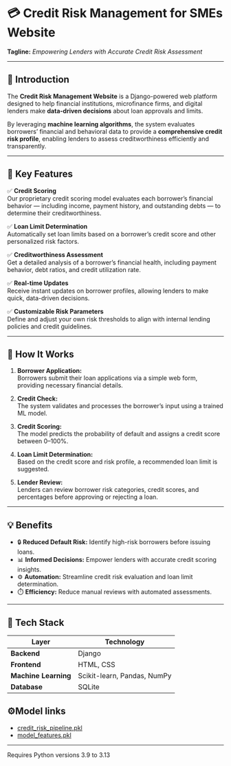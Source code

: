 # 💳 Credit Risk Management for SMEs Website  
**Tagline:** _Empowering Lenders with Accurate Credit Risk Assessment_  

---

## 🧠 Introduction  

The **Credit Risk Management Website** is a Django-powered web platform designed to help financial institutions, microfinance firms, and digital lenders make **data-driven decisions** about loan approvals and limits.  

By leveraging **machine learning algorithms**, the system evaluates borrowers’ financial and behavioral data to provide a **comprehensive credit risk profile**, enabling lenders to assess creditworthiness efficiently and transparently.

---

## 🚀 Key Features  

✅ **Credit Scoring**  
Our proprietary credit scoring model evaluates each borrower’s financial behavior — including income, payment history, and outstanding debts — to determine their creditworthiness.  

✅ **Loan Limit Determination**  
Automatically set loan limits based on a borrower’s credit score and other personalized risk factors.  

✅ **Creditworthiness Assessment**  
Get a detailed analysis of a borrower’s financial health, including payment behavior, debt ratios, and credit utilization rate.  

✅ **Real-time Updates**  
Receive instant updates on borrower profiles, allowing lenders to make quick, data-driven decisions.  

✅ **Customizable Risk Parameters**  
Define and adjust your own risk thresholds to align with internal lending policies and credit guidelines.  

---

## 🧩 How It Works  

1. **Borrower Application:**  
   Borrowers submit their loan applications via a simple web form, providing necessary financial details.  

2. **Credit Check:**  
   The system validates and processes the borrower’s input using a trained ML model.  

3. **Credit Scoring:**  
   The model predicts the probability of default and assigns a credit score between 0–100%.  

4. **Loan Limit Determination:**  
   Based on the credit score and risk profile, a recommended loan limit is suggested.  

5. **Lender Review:**  
   Lenders can review borrower risk categories, credit scores, and percentages before approving or rejecting a loan.  

---

## 💡 Benefits  

- 🔒 **Reduced Default Risk:** Identify high-risk borrowers before issuing loans.  
- 📊 **Informed Decisions:** Empower lenders with accurate credit scoring insights.  
- ⚙️ **Automation:** Streamline credit risk evaluation and loan limit determination.  
- ⏱️ **Efficiency:** Reduce manual reviews with automated assessments.  

---

## 🧰 Tech Stack  

| Layer | Technology |
|-------|-------------|
| **Backend** | Django |
| **Frontend** | HTML, CSS |
| **Machine Learning** | Scikit-learn, Pandas, NumPy |
| **Database** | SQLite|

## ⚙️Model links

- [credit_risk_pipeline.pkl](https://drive.google.com/file/d/1o10IQGRdvI-07xLKFn27KEd2LAVY5-Sd/view?usp=sharing)
- [model_features.pkl](https://drive.google.com/file/d/1X8_LbEbf69CmPYPDyXorGGO5dYcgVTyw/view?usp=sharing)
---
Requires Python versions 3.9 to 3.13



